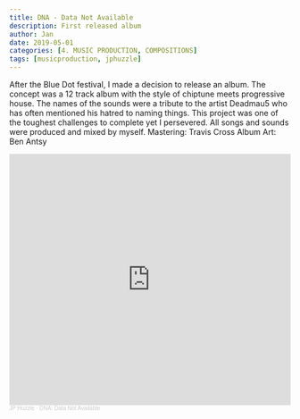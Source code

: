 ```yaml
---
title: DNA - Data Not Available
description: First released album
author: Jan
date: 2019-05-01
categories: [4. MUSIC PRODUCTION, COMPOSITIONS]
tags: [musicproduction, jphuzzle]
---
```


After the Blue Dot festival, I made a decision to release an album. The concept was a 12 track album with the style of chiptune meets progressive house. The names of the sounds were a tribute to the artist Deadmau5 who has often mentioned his hatred to naming things.
This project was one of the toughest challenges to complete yet I persevered. All songs and sounds were produced and mixed by myself.
Mastering: Travis Cross
Album Art: Ben Antsy

<iframe width="100%" height="450" scrolling="no" frameborder="no" allow="autoplay" src="https://w.soundcloud.com/player/?url=https%3A//api.soundcloud.com/playlists/788831367&color=%23ff5500&auto_play=false&hide_related=false&show_comments=true&show_user=true&show_reposts=false&show_teaser=true"></iframe><div style="font-size: 10px; color: #cccccc;line-break: anywhere;word-break: normal;overflow: hidden;white-space: nowrap;text-overflow: ellipsis; font-family: Interstate,Lucida Grande,Lucida Sans Unicode,Lucida Sans,Garuda,Verdana,Tahoma,sans-serif;font-weight: 100;"><a href="https://soundcloud.com/jphuzzle-1" title="JP Huzzle" target="_blank" style="color: #cccccc; text-decoration: none;">JP Huzzle</a> · <a href="https://soundcloud.com/jphuzzle-1/sets/dna-data-not-available-1" title="DNA: Data Not Available" target="_blank" style="color: #cccccc; text-decoration: none;">DNA: Data Not Available</a></div>
